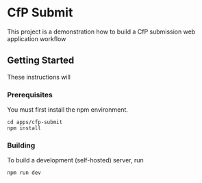 # CfP Submit

This project is a demonstration how to build a CfP submission web application workflow

## Getting Started

These instructions will 

### Prerequisites

You must first install the npm environment.

```
cd apps/cfp-submit
npm install
```

### Building

To build a development (self-hosted) server, run

```
npm run dev
```
